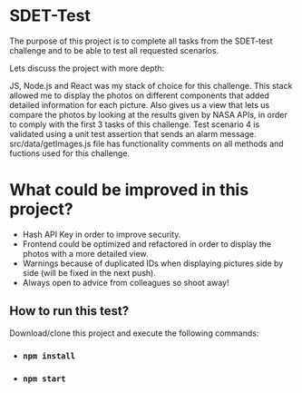 # SDET-Test

The purpose of this project is to complete all tasks from the SDET-test challenge and to be able to test all requested scenarios.

Lets discuss the project with more depth:

JS, Node.js and React was my stack of choice for this challenge. This stack allowed me to display the photos on different components that
added detailed information for each picture. Also gives us a view that lets us compare the photos by looking at the results given by
NASA APIs, in order to comply with the first 3 tasks of this challenge. Test scenario 4 is validated using a unit test assertion
that sends an alarm message. src/data/getImages.js file has functionality comments on all methods and fuctions used for this challenge.

# What could be improved in this project?

- Hash API Key in order to improve security.
- Frontend could be optimized and refactored in order to display the photos with a more detailed view. 
- Warnings because of duplicated IDs when displaying pictures side by side (will be fixed in the next push).
- Always open to advice from colleagues so shoot away!

## How to run this test?

Download/clone this project and execute the following commands:

- ### `npm install`
- ### `npm start`
